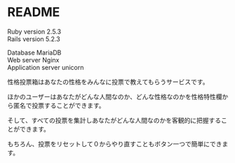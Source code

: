 # README

Ruby version 2.5.3<br>
Rails version 5.2.3

Database MariaDB<br>
Web server Nginx<br>
Application server unicorn


性格投票箱はあなたの性格をみんなに投票で教えてもらうサービスです。

ほかのユーザーはあなたがどんな人間なのか、どんな性格なのかを性格特性欄から匿名で投票することができます。

そして、すべての投票を集計しあなたがどんな人間なのかを客観的に把握することができます。

もちろん、投票をリセットして０からやり直すこともボタン一つで簡単にできます。
  
